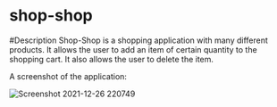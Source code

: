 # shop-shop

#Description
Shop-Shop is a shopping application with many different products. It allows the user to add an item of certain quantity to the shopping cart. It also allows the user to delete the item. 


A screenshot of the application:

![Screenshot 2021-12-26 220749](https://user-images.githubusercontent.com/77218022/147433419-f73a0fe6-d686-4606-bb46-e13aa66991b4.png)
